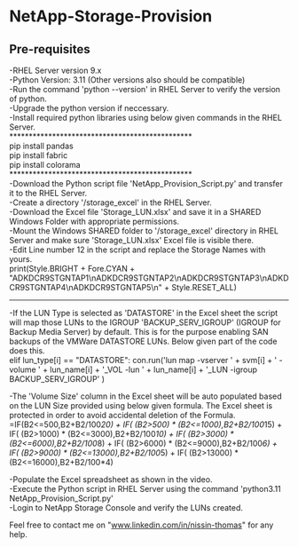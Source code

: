# NetApp-Storage-Provision

Pre-requisites<br>
--------------------------------------------------------------------------------------------------------------------------
-RHEL Server version 9.x<br>
-Python Version: 3.11 (Other versions also should be compatible)<br>
-Run the command 'python --version' in RHEL Server to verify the version of python.<br>
-Upgrade the python version if neccessary.<br>
-Install required python libraries using below given commands in the RHEL Server.<br>
***********************************************<br>
pip install pandas<br>
pip install fabric<br>
pip install colorama<br>
***********************************************<br>
-Download the Python script file 'NetApp_Provision_Script.py' and transfer it to the RHEL Server.<br>
-Create a directory '/storage_excel' in the RHEL Server.<br>
-Download the Excel file 'Storage_LUN.xlsx' and save it in a SHARED Windows Folder with appropriate permissions.<br>
-Mount the Windows SHARED folder to '/storage_excel' directory in RHEL Server and make sure 'Storage_LUN.xlsx' Excel file is visible there.<br>
-Edit Line number 12 in the script and replace the Storage Names with yours.<br>
    print(Style.BRIGHT + Fore.CYAN + "ADKDCR9STGNTAP1\nADKDCR9STGNTAP2\nADKDCR9STGNTAP3\nADKDCR9STGNTAP4\nADKDCR9STGNTAP5\n"     + Style.RESET_ALL)<br>

--------------------------------------------------------------------------------------------------------------------------

-If the LUN Type is selected as 'DATASTORE' in the Excel sheet the script will map those LUNs to the IGROUP         'BACKUP_SERV_IGROUP' (IGROUP for Backup Media Server) by default. This is for the purpose enabling SAN backups of the VMWare DATASTORE LUNs. Below given part of the code does this.<br>
elif lun_type[i] == "DATASTORE":
    con.run('lun map -vserver ' + svm[i] + ' -volume ' + lun_name[i] + '_VOL -lun ' + lun_name[i] + '_LUN -igroup BACKUP_SERV_IGROUP' )<br>

-The 'Volume Size' column in the Excel sheet will be auto populated based on the LUN Size provided using below given formula. The Excel sheet is protected in order to avoid accidental deletion of the Formula.<br>
=IF(B2<=500,B2+B2/100*20) + IF( (B2>500) * (B2<=1000),B2+B2/100*15) + IF( (B2>1000) * (B2<=3000),B2+B2/100*10) + IF( (B2>3000) * (B2<=6000),B2+B2/100*8) + IF( (B2>6000) * (B2<=9000),B2+B2/100*6) + IF( (B2>9000) * (B2<=13000),B2+B2/100*5) + IF( (B2>13000) * (B2<=16000),B2+B2/100*4)<br>

-Populate the Excel spreadsheet as shown in the video.<br>
-Execute the Python script in RHEL Server using the command 'python3.11 NetApp_Provision_Script.py'<br>
-Login to NetApp Storage Console and verify the LUNs created.<br>

Feel free to contact me on "www.linkedin.com/in/nissin-thomas" for any help.<br>
